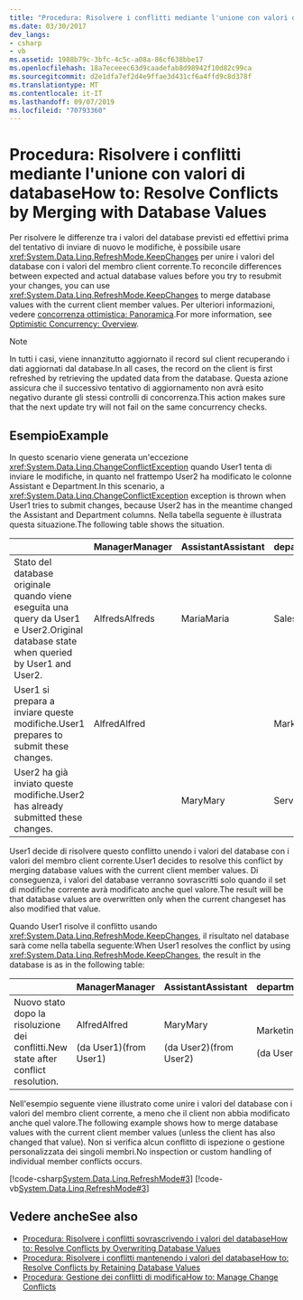 ```yaml
---
title: "Procedura: Risolvere i conflitti mediante l'unione con valori di database"
ms.date: 03/30/2017
dev_langs:
- csharp
- vb
ms.assetid: 1988b79c-3bfc-4c5c-a08a-86cf638bbe17
ms.openlocfilehash: 18a7eceeec63d9caadefab8d98942f10d82c99ca
ms.sourcegitcommit: d2e1dfa7ef2d4e9ffae3d431cf6a4ffd9c8d378f
ms.translationtype: MT
ms.contentlocale: it-IT
ms.lasthandoff: 09/07/2019
ms.locfileid: "70793360"
---
```

# <a name="how-to-resolve-conflicts-by-merging-with-database-values"></a><span data-ttu-id="de784-102">Procedura: Risolvere i conflitti mediante l'unione con valori di database</span><span class="sxs-lookup"><span data-stu-id="de784-102">How to: Resolve Conflicts by Merging with Database Values</span></span>
<span data-ttu-id="de784-103">Per risolvere le differenze tra i valori del database previsti ed effettivi prima del tentativo di inviare di nuovo le modifiche, è possibile usare <xref:System.Data.Linq.RefreshMode.KeepChanges> per unire i valori del database con i valori del membro client corrente.</span><span class="sxs-lookup"><span data-stu-id="de784-103">To reconcile differences between expected and actual database values before you try to resubmit your changes, you can use <xref:System.Data.Linq.RefreshMode.KeepChanges> to merge database values with the current client member values.</span></span> <span data-ttu-id="de784-104">Per ulteriori informazioni, vedere [concorrenza ottimistica: Panoramica](optimistic-concurrency-overview.md).</span><span class="sxs-lookup"><span data-stu-id="de784-104">For more information, see [Optimistic Concurrency: Overview](optimistic-concurrency-overview.md).</span></span>  
  
> [!NOTE]
> <span data-ttu-id="de784-105">In tutti i casi, viene innanzitutto aggiornato il record sul client recuperando i dati aggiornati dal database.</span><span class="sxs-lookup"><span data-stu-id="de784-105">In all cases, the record on the client is first refreshed by retrieving the updated data from the database.</span></span> <span data-ttu-id="de784-106">Questa azione assicura che il successivo tentativo di aggiornamento non avrà esito negativo durante gli stessi controlli di concorrenza.</span><span class="sxs-lookup"><span data-stu-id="de784-106">This action makes sure that the next update try will not fail on the same concurrency checks.</span></span>  
  
## <a name="example"></a><span data-ttu-id="de784-107">Esempio</span><span class="sxs-lookup"><span data-stu-id="de784-107">Example</span></span>  
 <span data-ttu-id="de784-108">In questo scenario viene generata un'eccezione <xref:System.Data.Linq.ChangeConflictException> quando User1 tenta di inviare le modifiche, in quanto nel frattempo User2 ha modificato le colonne Assistant e Department.</span><span class="sxs-lookup"><span data-stu-id="de784-108">In this scenario, a <xref:System.Data.Linq.ChangeConflictException> exception is thrown when User1 tries to submit changes, because User2 has in the meantime changed the Assistant and Department columns.</span></span> <span data-ttu-id="de784-109">Nella tabella seguente è illustrata questa situazione.</span><span class="sxs-lookup"><span data-stu-id="de784-109">The following table shows the situation.</span></span>  
  
||<span data-ttu-id="de784-110">Manager</span><span class="sxs-lookup"><span data-stu-id="de784-110">Manager</span></span>|<span data-ttu-id="de784-111">Assistant</span><span class="sxs-lookup"><span data-stu-id="de784-111">Assistant</span></span>|<span data-ttu-id="de784-112">department</span><span class="sxs-lookup"><span data-stu-id="de784-112">Department</span></span>|  
|------|-------------|---------------|----------------|  
|<span data-ttu-id="de784-113">Stato del database originale quando viene eseguita una query da User1 e User2.</span><span class="sxs-lookup"><span data-stu-id="de784-113">Original database state when queried by User1 and User2.</span></span>|<span data-ttu-id="de784-114">Alfreds</span><span class="sxs-lookup"><span data-stu-id="de784-114">Alfreds</span></span>|<span data-ttu-id="de784-115">Maria</span><span class="sxs-lookup"><span data-stu-id="de784-115">Maria</span></span>|<span data-ttu-id="de784-116">Sales</span><span class="sxs-lookup"><span data-stu-id="de784-116">Sales</span></span>|  
|<span data-ttu-id="de784-117">User1 si prepara a inviare queste modifiche.</span><span class="sxs-lookup"><span data-stu-id="de784-117">User1 prepares to submit these changes.</span></span>|<span data-ttu-id="de784-118">Alfred</span><span class="sxs-lookup"><span data-stu-id="de784-118">Alfred</span></span>||<span data-ttu-id="de784-119">Marketing</span><span class="sxs-lookup"><span data-stu-id="de784-119">Marketing</span></span>|  
|<span data-ttu-id="de784-120">User2 ha già inviato queste modifiche.</span><span class="sxs-lookup"><span data-stu-id="de784-120">User2 has already submitted these changes.</span></span>||<span data-ttu-id="de784-121">Mary</span><span class="sxs-lookup"><span data-stu-id="de784-121">Mary</span></span>|<span data-ttu-id="de784-122">Service</span><span class="sxs-lookup"><span data-stu-id="de784-122">Service</span></span>|  
  
 <span data-ttu-id="de784-123">User1 decide di risolvere questo conflitto unendo i valori del database con i valori del membro client corrente.</span><span class="sxs-lookup"><span data-stu-id="de784-123">User1 decides to resolve this conflict by merging database values with the current client member values.</span></span> <span data-ttu-id="de784-124">Di conseguenza, i valori del database verranno sovrascritti solo quando il set di modifiche corrente avrà modificato anche quel valore.</span><span class="sxs-lookup"><span data-stu-id="de784-124">The result will be that database values are overwritten only when the current changeset has also modified that value.</span></span>  
  
 <span data-ttu-id="de784-125">Quando User1 risolve il conflitto usando <xref:System.Data.Linq.RefreshMode.KeepChanges>, il risultato nel database sarà come nella tabella seguente:</span><span class="sxs-lookup"><span data-stu-id="de784-125">When User1 resolves the conflict by using <xref:System.Data.Linq.RefreshMode.KeepChanges>, the result in the database is as in the following table:</span></span>  
  
||<span data-ttu-id="de784-126">Manager</span><span class="sxs-lookup"><span data-stu-id="de784-126">Manager</span></span>|<span data-ttu-id="de784-127">Assistant</span><span class="sxs-lookup"><span data-stu-id="de784-127">Assistant</span></span>|<span data-ttu-id="de784-128">department</span><span class="sxs-lookup"><span data-stu-id="de784-128">Department</span></span>|  
|------|-------------|---------------|----------------|  
|<span data-ttu-id="de784-129">Nuovo stato dopo la risoluzione dei conflitti.</span><span class="sxs-lookup"><span data-stu-id="de784-129">New state after conflict resolution.</span></span>|<span data-ttu-id="de784-130">Alfred</span><span class="sxs-lookup"><span data-stu-id="de784-130">Alfred</span></span><br /><br /> <span data-ttu-id="de784-131">(da User1)</span><span class="sxs-lookup"><span data-stu-id="de784-131">(from User1)</span></span>|<span data-ttu-id="de784-132">Mary</span><span class="sxs-lookup"><span data-stu-id="de784-132">Mary</span></span><br /><br /> <span data-ttu-id="de784-133">(da User2)</span><span class="sxs-lookup"><span data-stu-id="de784-133">(from User2)</span></span>|<span data-ttu-id="de784-134">Marketing</span><span class="sxs-lookup"><span data-stu-id="de784-134">Marketing</span></span><br /><br /> <span data-ttu-id="de784-135">(da User1)</span><span class="sxs-lookup"><span data-stu-id="de784-135">(from User1)</span></span>|  
  
 <span data-ttu-id="de784-136">Nell'esempio seguente viene illustrato come unire i valori del database con i valori del membro client corrente, a meno che il client non abbia modificato anche quel valore.</span><span class="sxs-lookup"><span data-stu-id="de784-136">The following example shows how to merge database values with the current client member values (unless the client has also changed that value).</span></span> <span data-ttu-id="de784-137">Non si verifica alcun conflitto di ispezione o gestione personalizzata dei singoli membri.</span><span class="sxs-lookup"><span data-stu-id="de784-137">No inspection or custom handling of individual member conflicts occurs.</span></span>  
  
 [!code-csharp[System.Data.Linq.RefreshMode#3](../../../../../../samples/snippets/csharp/VS_Snippets_Data/system.data.linq.refreshmode/cs/program.cs#3)]
 [!code-vb[System.Data.Linq.RefreshMode#3](../../../../../../samples/snippets/visualbasic/VS_Snippets_Data/system.data.linq.refreshmode/vb/module1.vb#3)]  
  
## <a name="see-also"></a><span data-ttu-id="de784-138">Vedere anche</span><span class="sxs-lookup"><span data-stu-id="de784-138">See also</span></span>

- [<span data-ttu-id="de784-139">Procedura: Risolvere i conflitti sovrascrivendo i valori del database</span><span class="sxs-lookup"><span data-stu-id="de784-139">How to: Resolve Conflicts by Overwriting Database Values</span></span>](how-to-resolve-conflicts-by-overwriting-database-values.md)
- [<span data-ttu-id="de784-140">Procedura: Risolvere i conflitti mantenendo i valori del database</span><span class="sxs-lookup"><span data-stu-id="de784-140">How to: Resolve Conflicts by Retaining Database Values</span></span>](how-to-resolve-conflicts-by-retaining-database-values.md)
- [<span data-ttu-id="de784-141">Procedura: Gestione dei conflitti di modifica</span><span class="sxs-lookup"><span data-stu-id="de784-141">How to: Manage Change Conflicts</span></span>](how-to-manage-change-conflicts.md)
